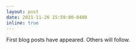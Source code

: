 ```yaml
---
layout: post
date: 2021-11-26 15:59:00-0400
inline: true
---
```


First blog posts have appeared. Others will follow.
